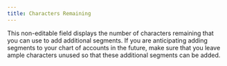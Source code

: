 ```yaml
---
title: Characters Remaining
---
```



This non-editable field displays the number of characters remaining  that you can use to add additional segments. If you are anticipating adding  segments to your chart of accounts in the future, make sure that you leave  ample characters unused so that these additional segments can be added.
